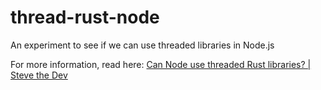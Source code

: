 # thread-rust-node
An experiment to see if we can use threaded libraries in Node.js

For more information, read here: [Can Node use threaded Rust libraries? | Steve the Dev](https://www.stevethedev.com/blog/programming/can-node-use-threaded-rust-libraries)
